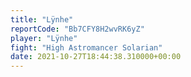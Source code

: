 ```yaml
---
title: "Lÿnhe"
reportCode: "Bb7CFY8H2wvRK6yZ"
player: "Lÿnhe"
fight: "High Astromancer Solarian"
date: 2021-10-27T18:44:38.310000+00:00
---
```

